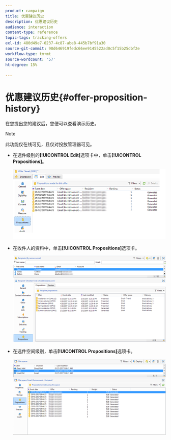 ```yaml
---
product: campaign
title: 优惠建议历史
description: 优惠建议历史
audience: interaction
content-type: reference
topic-tags: tracking-offers
exl-id: 480d49e7-0237-4c87-abe8-445b7bf91a30
source-git-commit: 98d646919fedc66ee9145522ad0c5f15b25dbf2e
workflow-type: tm+mt
source-wordcount: '57'
ht-degree: 15%

---
```


# 优惠建议历史{#offer-proposition-history}

在您提出您的建议后，您便可以查看演示历史。

>[!NOTE]
>
>此功能仅在线可见，且仅对投放管理器可见。

* 在选件级别的&#x200B;**[!UICONTROL Edit]**&#x200B;选项卡中，单击&#x200B;**[!UICONTROL Propositions]**。

   ![](assets/offer_followup_006.png)

* 在收件人的资料中，单击&#x200B;**[!UICONTROL Propositions]**&#x200B;选项卡。

   ![](assets/offer_followup_002.png)

* 在选件空间级别，单击&#x200B;**[!UICONTROL Propositions]**&#x200B;选项卡。

   ![](assets/offer_space_prop_001_b.png)
